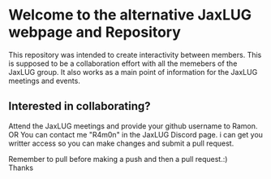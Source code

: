 # Welcome to the alternative JaxLUG webpage and Repository 

This repository was intended to create interactivity between members. This is supposed to be a collaboration effort with all the memebers of the JaxLUG group. 
It also works as a main point of information for the JaxLUG meetings and events. 

## Interested in collaborating? 
Attend the JaxLUG meetings and provide your github username to Ramon. 
OR
You can contact me "R4m0n" in the JaxLUG Discord page.  i can get you writter access so you can make changes and submit a pull request.

Remember to pull before making a push and then a pull request.:)  
Thanks 
